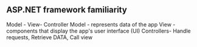 ## ASP.NET framework familiarity

Model - View- Controller
Model - represents data of the app 
View - components that display the app's user interface (UI)
Controllers- Handle requests, Retrieve DATA, Call view